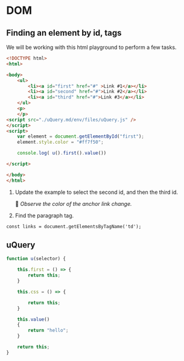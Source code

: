 # DOM

## Finding an element by id, tags

We will be working with this html playground to perform a few tasks.

```html |{type: 'playground'}
<!DOCTYPE html>
<html>

<body>
    <ul>
        <li><a id="first" href="#" >Link #1</a></li>
        <li><a id="second" href="#">Link #2</a></li>
        <li><a id="third" href="#">Link #3</a></li>
    </ul>
    <p>
    </p>
<script src="./uQuery.md/env/files/uQuery.js" />
</script>
<script>
    var element = document.getElementById("first");
    element.style.color = "#ff7f50";

    console.log( u().first().value())

</script>    

</body>
</html>
```

1. Update the example to select the second id, and then the third id.  

   👀 _Observe the color of the anchor link change._

2. Find the paragraph tag. 

```
const links = document.getElementsByTagName('td');
```



## uQuery


```js |{type: 'file', path: '/Course/Pages/DOM/uQuery.js'}
function u(selector) {

    this.first = () => {
        return this;
    }

    this.css = () => {

        return this;
    }

    this.value()
    {
        return "hello";
    }

    return this;
}
```